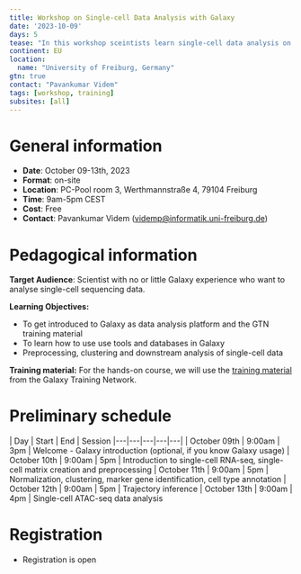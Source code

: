 ```yaml
---
title: Workshop on Single-cell Data Analysis with Galaxy
date: '2023-10-09'
days: 5
tease: "In this workshop sceintists learn single-cell data analysis on Galaxy. There is no requirement of any programming skills."
continent: EU
location:
  name: "University of Freiburg, Germany"
gtn: true
contact: "Pavankumar Videm"
tags: [workshop, training]
subsites: [all]
---
```


# General information

- **Date**: October 09-13th, 2023
- **Format**: on-site
- **Location**: PC-Pool room 3, Werthmannstraße 4, 79104 Freiburg
- **Time**: 9am-5pm CEST
- **Cost**: Free
- **Contact**: Pavankumar Videm ([videmp@informatik.uni-freiburg.de](mailto:videmp@informtik.uni-freiburg.de))

# Pedagogical information

**Target Audience**: Scientist with no or little Galaxy experience who want to analyse single-cell sequencing data.

**Learning Objectives:**
* To get introduced to Galaxy as data analysis platform and the GTN training material
* To learn how to use use tools and databases in Galaxy
* Preprocessing, clustering and downstream analysis of single-cell data 

**Training material:**
For the hands-on course, we will use the [training material](https://training.galaxyproject.org) from the Galaxy Training Network.

# Preliminary schedule

| Day | Start | End | Session
|---|---|---|---|---|
| October 09th | 9:00am  | 3pm  | Welcome - Galaxy introduction (optional, if you know Galaxy usage) 
| October 10th | 9:00am  | 5pm |  Introduction to single-cell RNA-seq, single-cell matrix creation and preprocessing
| October 11th | 9:00am  | 5pm  | Normalization, clustering, marker gene identification, cell type annotation
| October 12th | 9:00am  | 5pm | Trajectory inference 
| October 13th | 9:00am  | 4pm  | Single-cell ATAC-seq data analysis


# Registration

- Registration is open


